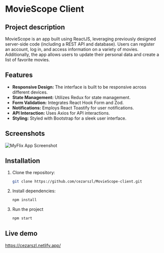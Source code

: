 # MovieScope Client

## Project description

MovieScope is an app built using ReactJS, leveraging previously designed server-side code (including a REST API and database). Users can register an account, log in, and access information on a variety of movies. Additionally, the app allows users to update their personal data and create a list of favorite movies.

## Features
- **Responsive Design:** The interface is built to be responsive across different devices.
- **State Management:** Utilizes Redux for state management.
- **Form Validation:** Integrates React Hook Form and Zod.
- **Notifications:** Employs React Toastify for user notifications.
- **API Interaction:** Uses Axios for API interactions.
- **Styling:** Styled with Bootstrap for a sleek user interface.

## Screenshots

![MyFlix App Screenshot](https://drive.google.com/uc?export=view&id=1LQzUyfgyDJxw6wGE-qEyDVPAV6H_Jx8X)

## Installation
1. Clone the repository:
   ```bash
   git clone https://github.com/cezarszl/MovieScope-client.git
2. Install dependencies:
   ```bash
   npm install
3. Run the project
   ```bash
   npm start

## Live demo

https://cezarszl.netlify.app/
